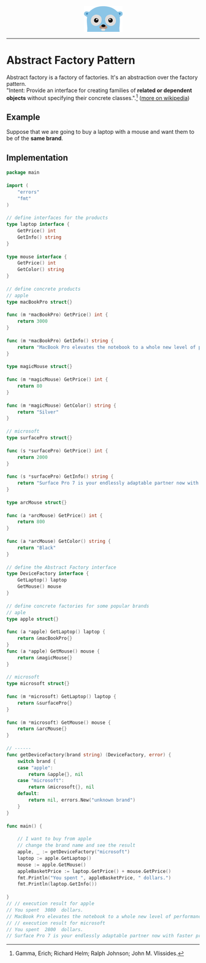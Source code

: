 <p align="center">
  <img src="../gopher.png" />
</p>

---

# Abstract Factory Pattern
Abstract factory is a factory of factories. It's an abstraction over the factory pattern.
<br/>
"Intent: Provide an interface for creating families of **related or dependent objects** without specifying their concrete classes.".[^1] ([more on wikipedia](https://en.wikipedia.org/wiki/Abstract_factory_pattern)) 


## Example
Suppose that we are going to buy a laptop with a mouse and want them to be of the **same brand**.

## Implementation

```go
package main

import (
	"errors"
	"fmt"
)

// define interfaces for the products
type laptop interface {
	GetPrice() int
	GetInfo() string
}

type mouse interface {
	GetPrice() int
	GetColor() string
}

// define concrete products
// apple
type macBookPro struct{}

func (m *macBookPro) GetPrice() int {
	return 3000
}

func (m *macBookPro) GetInfo() string {
	return "MacBook Pro elevates the notebook to a whole new level of performance and portability."
}

type magicMouse struct{}

func (m *magicMouse) GetPrice() int {
	return 80
}

func (m *magicMouse) GetColor() string {
	return "Silver"
}

// microsoft
type surfacePro struct{}

func (s *surfacePro) GetPrice() int {
	return 2000
}

func (s *surfacePro) GetInfo() string {
	return "Surface Pro 7 is your endlessly adaptable partner now with faster processing and more connections."
}

type arcMouse struct{}

func (a *arcMouse) GetPrice() int {
	return 800
}

func (a *arcMouse) GetColor() string {
	return "Black"
}

// define the Abstract Factory interface
type DeviceFactory interface {
	GetLaptop() laptop
	GetMouse() mouse
}

// define concrete factories for some popular brands
// aple
type apple struct{}

func (a *apple) GetLaptop() laptop {
	return &macBookPro{}
}
func (a *apple) GetMouse() mouse {
	return &magicMouse{}
}

// microsoft
type microsoft struct{}

func (m *microsoft) GetLaptop() laptop {
	return &surfacePro{}
}

func (m *microsoft) GetMouse() mouse {
	return &arcMouse{}
}

// ------
func getDeviceFactory(brand string) (DeviceFactory, error) {
	switch brand {
	case "apple":
		return &apple{}, nil
	case "microsoft":
		return &microsoft{}, nil
	default:
		return nil, errors.New("unknown brand")
	}
}

func main() {

	// I want to buy from apple
	// change the brand name and see the result
	apple, _ := getDeviceFactory("microsoft")
	laptop := apple.GetLaptop()
	mouse := apple.GetMouse()
	appleBasketPrice := laptop.GetPrice() + mouse.GetPrice()
	fmt.Println("You spent ", appleBasketPrice, " dollars.")
	fmt.Println(laptop.GetInfo())

}
// // execution result for apple
// You spent  3080  dollars.
// MacBook Pro elevates the notebook to a whole new level of performance and portability.
// // execution result for microsoft
// You spent  2800  dollars.
// Surface Pro 7 is your endlessly adaptable partner now with faster processing and more connections.
```

[^1]: Gamma, Erich; Richard Helm; Ralph Johnson; John M. Vlissides.

